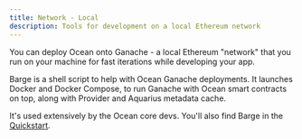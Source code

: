 ```yaml
---
title: Network - Local
description: Tools for development on a local Ethereum network
---
```


You can deploy Ocean onto Ganache - a local Ethereum "network" that you run on your machine for fast iterations while developing your app.

Barge is a shell script to help with Ocean Ganache deployments. It launches Docker and Docker Compose, to run Ganache with Ocean smart contracts on top, along with Provider and Aquarius metadata cache.

It's used extensively by the Ocean core devs. You'll also find Barge in the [Quickstart](/setup/quickstart/).

<repo name="barge"></repo>

